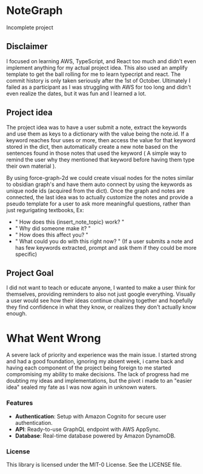 # NoteGraph
  Incomplete project
  
## Disclaimer
I focused on learning AWS, TypeScript, and React too much and didn't even implement anything for my actual project idea. 
This also used an amplify template to get the ball rolling for me to learn typecript and react. The commit history is only taken seriously after the 1st of October. 
Ultimately I failed as a participant as I was struggling with AWS for too long and didn't even realize the dates, but it was fun and I learned a lot.

## Project idea
The project idea was to have a user submit a note, extract the keywords and use them as keys to a dictionary with the value being the note.id. If a keyword reaches four uses or more, then access the value for that keyword stored in the dict,
then automatically create a new note based on the sentences found in those notes that used the keyword ( A simple way to remind the user why they mentioned that keyword before having them type their own material ).

By using force-graph-2d we could create visual nodes for the notes similar to obsidian graph's and have them auto connect by using the keywords as unique node ids (acquired from the dict).
Once the graph and notes are connected, the last idea was to actually customize the notes and provide a pseudo template for a user to ask more meaningful questions, rather than just regurigating textbooks, Ex:
  - " How does this {insert_note_topic} work? "
  - " Why did someone make it? "
  - " How does this affect you? "
  - " What could you do with this right now? "
    (If a user submits a note and has few keywords extracted, prompt and ask them if they could be more specific)
    
## Project Goal
I did not want to teach or educate anyone, I wanted to make a user think for themselves, providing reminders to also not just google everything. Visually a user would see how their ideas continue chaining together and hopefully they find confidence in what they know, or realizes they don't actually know enough.

# What Went Wrong
A severe lack of priority and experience was the main issue. I started strong and had a good foundation, ignoring my absent week, i came back and having each component of the project being foreign to me started compromising my ability to make decisions. The lack of progress had me doubting my ideas and implementations, but the pivot i made to an "easier idea" sealed my fate as I was now again in unknown waters.

### Features

- **Authentication**: Setup with Amazon Cognito for secure user authentication.
- **API**: Ready-to-use GraphQL endpoint with AWS AppSync.
- **Database**: Real-time database powered by Amazon DynamoDB.

### License

This library is licensed under the MIT-0 License. See the LICENSE file.
